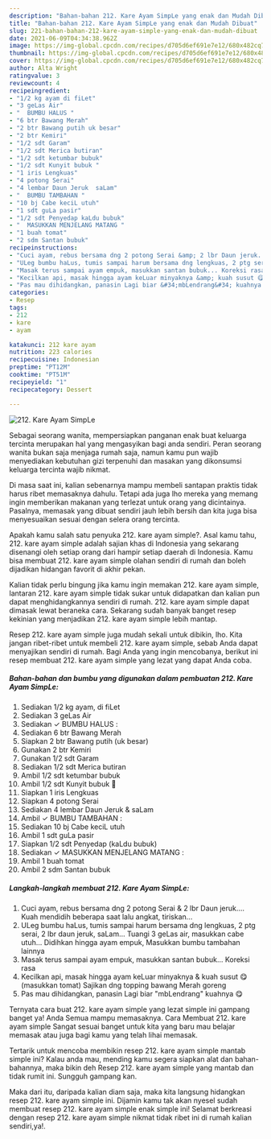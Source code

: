 ```yaml
---
description: "Bahan-bahan 212. Kare Ayam SimpLe yang enak dan Mudah Dibuat"
title: "Bahan-bahan 212. Kare Ayam SimpLe yang enak dan Mudah Dibuat"
slug: 221-bahan-bahan-212-kare-ayam-simple-yang-enak-dan-mudah-dibuat
date: 2021-06-09T04:34:38.962Z
image: https://img-global.cpcdn.com/recipes/d705d6ef691e7e12/680x482cq70/212-kare-ayam-simple-foto-resep-utama.jpg
thumbnail: https://img-global.cpcdn.com/recipes/d705d6ef691e7e12/680x482cq70/212-kare-ayam-simple-foto-resep-utama.jpg
cover: https://img-global.cpcdn.com/recipes/d705d6ef691e7e12/680x482cq70/212-kare-ayam-simple-foto-resep-utama.jpg
author: Alta Wright
ratingvalue: 3
reviewcount: 4
recipeingredient:
- "1/2 kg ayam di fiLet"
- "3 geLas Air"
- "  BUMBU HALUS "
- "6 btr Bawang Merah"
- "2 btr Bawang putih uk besar"
- "2 btr Kemiri"
- "1/2 sdt Garam"
- "1/2 sdt Merica butiran"
- "1/2 sdt ketumbar bubuk"
- "1/2 sdt Kunyit bubuk "
- "1 iris Lengkuas"
- "4 potong Serai"
- "4 lembar Daun Jeruk  saLam"
- "  BUMBU TAMBAHAN "
- "10 bj Cabe keciL utuh"
- "1 sdt guLa pasir"
- "1/2 sdt Penyedap kaLdu bubuk"
- "  MASUKKAN MENJELANG MATANG "
- "1 buah tomat"
- "2 sdm Santan bubuk"
recipeinstructions:
- "Cuci ayam, rebus bersama dng 2 potong Serai &amp; 2 lbr Daun jeruk.... Kuah mendidih beberapa saat lalu angkat, tiriskan..."
- "ULeg bumbu haLus, tumis sampai harum bersama dng lengkuas, 2 ptg serai, 2 lbr daun jeruk, saLam... Tuangi 3 geLas air, masukkan cabe utuh... Didihkan hingga ayam empuk, Masukkan bumbu tambahan lainnya"
- "Masak terus sampai ayam empuk, masukkan santan bubuk... Koreksi rasa"
- "Kecilkan api, masak hingga ayam keLuar minyaknya &amp; kuah susut 😋 (masukkan tomat) Sajikan dng topping bawang Merah goreng"
- "Pas mau dihidangkan, panasin Lagi biar &#34;mbLendrang&#34; kuahnya 😋"
categories:
- Resep
tags:
- 212
- kare
- ayam

katakunci: 212 kare ayam 
nutrition: 223 calories
recipecuisine: Indonesian
preptime: "PT12M"
cooktime: "PT51M"
recipeyield: "1"
recipecategory: Dessert

---
```



![212. Kare Ayam SimpLe](https://img-global.cpcdn.com/recipes/d705d6ef691e7e12/680x482cq70/212-kare-ayam-simple-foto-resep-utama.jpg)

Sebagai seorang wanita, mempersiapkan panganan enak buat keluarga tercinta merupakan hal yang mengasyikan bagi anda sendiri. Peran seorang  wanita bukan saja menjaga rumah saja, namun kamu pun wajib menyediakan kebutuhan gizi terpenuhi dan masakan yang dikonsumsi keluarga tercinta wajib nikmat.

Di masa  saat ini, kalian sebenarnya mampu membeli santapan praktis tidak harus ribet memasaknya dahulu. Tetapi ada juga lho mereka yang memang ingin memberikan makanan yang terlezat untuk orang yang dicintainya. Pasalnya, memasak yang dibuat sendiri jauh lebih bersih dan kita juga bisa menyesuaikan sesuai dengan selera orang tercinta. 



Apakah kamu salah satu penyuka 212. kare ayam simple?. Asal kamu tahu, 212. kare ayam simple adalah sajian khas di Indonesia yang sekarang disenangi oleh setiap orang dari hampir setiap daerah di Indonesia. Kamu bisa membuat 212. kare ayam simple olahan sendiri di rumah dan boleh dijadikan hidangan favorit di akhir pekan.

Kalian tidak perlu bingung jika kamu ingin memakan 212. kare ayam simple, lantaran 212. kare ayam simple tidak sukar untuk didapatkan dan kalian pun dapat menghidangkannya sendiri di rumah. 212. kare ayam simple dapat dimasak lewat beraneka cara. Sekarang sudah banyak banget resep kekinian yang menjadikan 212. kare ayam simple lebih mantap.

Resep 212. kare ayam simple juga mudah sekali untuk dibikin, lho. Kita jangan ribet-ribet untuk membeli 212. kare ayam simple, sebab Anda dapat menyajikan sendiri di rumah. Bagi Anda yang ingin mencobanya, berikut ini resep membuat 212. kare ayam simple yang lezat yang dapat Anda coba.

<!--inarticleads1-->

##### Bahan-bahan dan bumbu yang digunakan dalam pembuatan 212. Kare Ayam SimpLe:

1. Sediakan 1/2 kg ayam, di fiLet
1. Sediakan 3 geLas Air
1. Sediakan  ✓ BUMBU HALUS :
1. Sediakan 6 btr Bawang Merah
1. Siapkan 2 btr Bawang putih (uk besar)
1. Gunakan 2 btr Kemiri
1. Gunakan 1/2 sdt Garam
1. Sediakan 1/2 sdt Merica butiran
1. Ambil 1/2 sdt ketumbar bubuk
1. Ambil 1/2 sdt Kunyit bubuk 🙈
1. Siapkan 1 iris Lengkuas
1. Siapkan 4 potong Serai
1. Sediakan 4 lembar Daun Jeruk &amp; saLam
1. Ambil  ✓ BUMBU TAMBAHAN :
1. Sediakan 10 bj Cabe keciL utuh
1. Ambil 1 sdt guLa pasir
1. Siapkan 1/2 sdt Penyedap (kaLdu bubuk)
1. Sediakan  ✓ MASUKKAN MENJELANG MATANG :
1. Ambil 1 buah tomat
1. Ambil 2 sdm Santan bubuk




<!--inarticleads2-->

##### Langkah-langkah membuat 212. Kare Ayam SimpLe:

1. Cuci ayam, rebus bersama dng 2 potong Serai &amp; 2 lbr Daun jeruk.... Kuah mendidih beberapa saat lalu angkat, tiriskan...
1. ULeg bumbu haLus, tumis sampai harum bersama dng lengkuas, 2 ptg serai, 2 lbr daun jeruk, saLam... Tuangi 3 geLas air, masukkan cabe utuh... Didihkan hingga ayam empuk, Masukkan bumbu tambahan lainnya
1. Masak terus sampai ayam empuk, masukkan santan bubuk... Koreksi rasa
1. Kecilkan api, masak hingga ayam keLuar minyaknya &amp; kuah susut 😋 (masukkan tomat) Sajikan dng topping bawang Merah goreng
1. Pas mau dihidangkan, panasin Lagi biar &#34;mbLendrang&#34; kuahnya 😋




Ternyata cara buat 212. kare ayam simple yang lezat simple ini gampang banget ya! Anda Semua mampu memasaknya. Cara Membuat 212. kare ayam simple Sangat sesuai banget untuk kita yang baru mau belajar memasak atau juga bagi kamu yang telah lihai memasak.

Tertarik untuk mencoba membikin resep 212. kare ayam simple mantab simple ini? Kalau anda mau, mending kamu segera siapkan alat dan bahan-bahannya, maka bikin deh Resep 212. kare ayam simple yang mantab dan tidak rumit ini. Sungguh gampang kan. 

Maka dari itu, daripada kalian diam saja, maka kita langsung hidangkan resep 212. kare ayam simple ini. Dijamin kamu tak akan nyesel sudah membuat resep 212. kare ayam simple enak simple ini! Selamat berkreasi dengan resep 212. kare ayam simple nikmat tidak ribet ini di rumah kalian sendiri,ya!.

